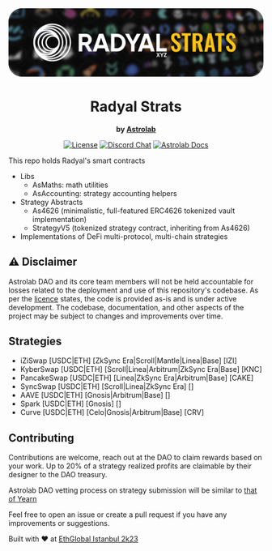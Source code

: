 <div align="center">
  <img border-radius="25px" max-height="250px" src="./banner.png" />
  <h1>Radyal Strats</h1>
  <p>
    <strong>by <a href="https://astrolab.fi">Astrolab<a></strong>
  </p>
  <p>
    <!-- <a href="https://github.com/AstrolabFinance/strats/actions"><img alt="Build Status" src="https://github.com/AstrolabFinance/strats/actions/workflows/tests.yaml/badge.svg" /></a> -->
    <a href="https://opensource.org/licenses/MIT"><img alt="License" src="https://img.shields.io/github/license/AstrolabFinance/radyal-strats?color=3AB2FF" /></a>
    <a href="https://discord.gg/PtAkTCwueu"><img alt="Discord Chat" src="https://img.shields.io/discord/984518964371673140"/></a>
    <a href="https://docs.astrolab.fi"><img alt="Astrolab Docs" src="https://img.shields.io/badge/astrolab_docs-F9C3B3" /></a>
  </p>
</div>

This repo holds Radyal's smart contracts
- Libs
  - AsMaths: math utilities
  - AsAccounting: strategy accounting helpers
- Strategy Abstracts
  - As4626 (minimalistic, full-featured ERC4626 tokenized vault implementation)
  - StrategyV5 (tokenized strategy contract, inheriting from As4626)
- Implementations of DeFi multi-protocol, multi-chain strategies

## ⚠️ Disclaimer
Astrolab DAO and its core team members will not be held accountable for losses related to the deployment and use of this repository's codebase.
As per the [licence](./LICENCE) states, the code is provided as-is and is under active development. The codebase, documentation, and other aspects of the project may be subject to changes and improvements over time.

## Strategies
- iZiSwap [USDC|ETH] [ZkSync Era|Scroll|Mantle|Linea|Base] [IZI]
- KyberSwap [USDC|ETH] [Scroll|Linea|Arbitrum|ZkSync Era|Base] [KNC]
- PancakeSwap [USDC|ETH] [Linea|ZkSync Era|Arbitrum|Base] [CAKE]
- SyncSwap [USDC|ETH] [Scroll|Linea|ZkSync Era] []
- AAVE [USDC|ETH] [Gnosis|Arbitrum|Base] []
- Spark [USDC|ETH] [Gnosis] []
- Curve [USDC|ETH] [Celo|Gnosis|Arbitrum|Base] [CRV]

## Contributing
Contributions are welcome, reach out at the DAO to claim rewards based on your work.
Up to 20% of a strategy realized profits are claimable by their designer to the DAO treasury.

Astrolab DAO vetting process on strategy submission will be similar to [that of Yearn](https://docs.yearn.fi/developers/v3/strategy_writing_guide)

Feel free to open an issue or create a pull request if you have any improvements or suggestions.

Built with ❤️ at [EthGlobal Istanbul 2k23](https://ethglobal.com/events/istanbul)

